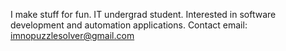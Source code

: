 I make stuff for fun.
IT undergrad student.
Interested in software development and automation applications.
Contact email: imnopuzzlesolver@gmail.com
